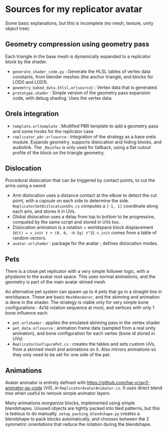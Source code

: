 # Sources for my replicator avatar
Some basic explanations, but this is incomplete (no mesh, texture, unity object tree).

## Geometry compression using geometry pass
Each triangle in the base mesh is dynamically expanded to a replicator block by the shader.
- `generate_shader_code.py` : Generate the HLSL tables of vertex data constants, from blender meshes (the anchor triangle, and blocks for LOD0 and LOD1).
- `geometry_baked_data.{hlsl,orlsource}` : Vertex data that is generated.
- `prototype.shader` : Simple version of the geometry pass expansion code, with debug shading. Uses the vertex data.

## Orels integration
- `template.orltemplate` : Modified PBR template to add a geometry pass and some hooks for the replicator case
- `replicator_pbr.orlsource` : Integration of the strategy as a base orels module. Expands geometry, supports dislocation and hiding blocks, and audiolink. The `_MainTex` is only used for fallback, using a flat cutout profile of the block on the triangle geometry.

## Dislocation
Procedural dislocation that can be triggered by contact points, to cut the arms using a sword
- Arm dislocation uses a distance contact at the elbow to detect the cut point, with a capsule on each side to determine the side.
`ReplicatorSetDislocationUVs.cs` computes a `[-1, 1]` coordinate along each arm, and stores it in UVs.
- Global dislocation uses a delay from top to bottom to be progressive, computed by the same script and stored in UVs too.
- Dislocation animation is a rotation + worldspace block displacement (`d(t) = v_init t + (0, 0, -0.5g) t^2`). `v_init` comes from a table of random vectors.
- `avatar.orlshader` : package for the avatar ; defines dislocation modes.

## Pets
There is a close pet replicator with a very simple follower logic, with a physbone to the avatar root space.
This uses normal animations, and the geometry is part of the main avatar skined mesh.

An alternative pet system can spawn up to 4 pets that go in a straight line in worldspace.
These are basic `MeshRenderer`, and the skinning and animation is done in the shader.
The strategy is viable only for very simple bone configurations : 4x1d rotation sequence at most, and vertices with only 1 bone influence each.
- `pet.orlshader` : applies the emulated skinning pass in the vertex shader
- `pet_data.orlsource` : animation frame data (sampled from a real unity animation), and bone configuration for each vertex (bone id stored in UVs)
- `ReplicatorConfigurePet.cs` : creates the tables and sets custom UVs, from a skinned mesh and animations on it. Also mirrors animations so they only need to be set for one side of the pet.

## Animations
Avatar animator is entirely defined with https://github.com/hai-vr/av3-animator-as-code (V0), in `ReplicatorAvatarAnimator.cs`.
It uses direct blend tree when useful to remove simple animator layers.

Many animations *reorganize* blocks, implemented using simple blendshapes.
Unused objects are tightly packed into tiled patterns, but this is tedious to do manually.
`setup_packing_blendshape.py` creates a blendshape to pack blocks automatically, and chooses between the 2 symmetric orientations that reduce the rotation during the blendshape.